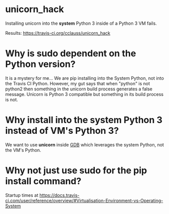 # unicorn_hack
Installing unicorn into the __system__ Python 3 inside of a Python 3 VM fails.

Results: https://travis-ci.org/cclauss/unicorn_hack

# Why is sudo dependent on the Python version?
It is a mystery for me... We are pip installing into the System Python, not into the Travis CI Python.  However, my gut says that when "python" is not python2 then something in the unicorn build process generates a false message. Unicorn is Python 3 compatible but something in its build process is not.

# Why install into the system Python 3 instead of VM's Python 3?
We want to use __unicorn__ inside [GDB](https://www.gnu.org/software/gdb/) which leverages the system Python, not the VM's Python.

# Why not just use sudo for the pip install command?
Startup times at https://docs.travis-ci.com/user/reference/overview/#Virtualisation-Environment-vs-Operating-System
